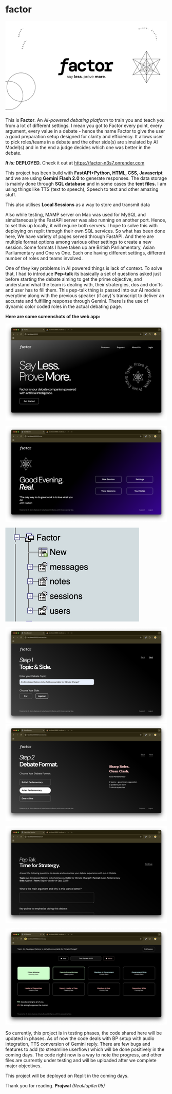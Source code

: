 # factor
![Card](screenshot/card.png)


This is **Factor**. An _AI-powered debating platform_ to train you and teach you from a lot of different settings. I mean you got to
Factor every point, every argument, every value in a debate - hence the name Factor to give the user a good preparation setup designed for clarity
and efficiency. It allows user to pick roles/teams in a debate and the other side(s) are simulated by AI Model(s) and in the end a judge decides
which one was better in the debate.

**_It is:_ DEPLOYED.**
Check it out at https://factor-n3s7.onrender.com


This project has been build with **FastAPI+Python, HTML, CSS, Javascript** and we are using **Gemini Flash 2.0** to generate responses.
The data storage is mainly done through **SQL database** and in some cases the **text files.**
I am using things like TTS (text to speech), Speech to text and other amazing stuff.

This also utilises **Local Sessions** as a way to store and transmit data

Also while testing, MAMP server on Mac was used for MySQL and simultaneously the FastAPI server was also running on another port. Hence, to set this up locally, it will require both servers. I hope to solve this with deploying on replit through their own SQL services.
So what has been done here, We have variety of pages served through FastAPI. And there are multiple format options among various other settings to create a
new session. Some formats I have taken up are British Parliamentary, Asian Parliamentary and One vs One. Each one having different settings, different number
of roles and teams involved. 

One of they key problems in AI powered things is lack of context. To solve that, I had to introduce **Pep-talk** its basically a set of questions asked just before starting the debate aiming to get the prime objective, and understand what the team is dealing with, their stratergies, dos and don'ts and user has to fill them. This pep-talk thing is passed into our AI models everytime along with the previous speaker (if any)'s transcript to deliver an accurate and fulfilling response through Gemini. There is the use of dynamic color coded roles in the actual debating page.

**Here are some screenshots of the web app:**

![Home](screenshot/home.png)


![Dash](screenshot/dashboard.png)


![str](screenshot/structure.png)


![step](screenshot/stepvis.png)
![step](screenshot/debateformat.png)


![pep](screenshot/peptalk.png)


![deb](screenshot/debate.png)

So currently, this project is in testing phases, the code shared here will be updated in phases. As of now the code deals with BP
setup with audio integration, TTS conversion of Gemini reply. There are few bugs and features to add (to streamline userflow) which will be done positively in
the coming days. The code right now is a way to note the progress, and other files are currently under testing and will be uploaded after we complete major objectives.

This project will be deployed on Replit in the coming days.


Thank you for reading.
**Prajwal**
_(RealJupiter05)_

